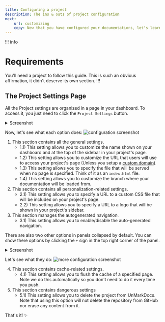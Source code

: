 ```yaml
---
title: Configuring a project
description: The ins & outs of project configuration
next:
    url: customizing
    copy: Now that you have configured your documentations, let's learn how to customize each page
---
```


!!! info
# Requirements
You'll need a project to follow this guide. This is such an obvious affirmation, it didn't deserve its own section.
!!!


## The Project Settings Page
All the Project settings are organized in a page in your dashboard. To access it, you just need to click the `Project Settings` button.
<details>
<summary>Screenshot</summary>

![screenshot of the button](https://i.imgur.com/Q09wTCu.png)
</details>

Now, let's see what each option does:
![configuration screenshot](https://i.imgur.com/i5NOUJf.png)

1) This section contains all the general settings.
    - 1.1) This setting allows you to customize the name shown on your dashboard and at the top of the sidebar in your project's page.
    - 1.2) This setting allows you to customize the URL that users will use to access your project's page (Unless you setup a [custom domain](custom-domains)).
    - 1.3) This setting allows you to specify the file that will be served when no page is specified. Think of it as an `index.html` file.
    - 1.4) This setting allows you to customize the branch where your documentation will be loaded from.
2) This section contains all personalization-related settings.
    - 2.1) This setting allows you to specify a URL to a custom CSS file that will be included on your project's page.
    - 2.2) This setting allows you to specify a URL to a logo that will be shown in your project's sidebar.
3) This section manages the autogenerated navigation.
    - 3.1) This setting allows you to enable/disable the auto-generated navigation.

There are also two other options in panels collapsed by default. You can show there options by clicking the `+` sign in the top right corner of the panel.
<details>
<summary>Screenshot</summary>

![screenshot of the button](https://i.imgur.com/fMtaOiZ.png)
</details>

Let's see what they do:
![more configuration screenshot](https://i.imgur.com/H99BmVY.png)

4) This section contains cache-related settings.
    - 4.1) This setting allows you to flush the cache of a specified page. Note we do this automatically so you don't need to do it every time you push.
5) This section contains dangerous settings
    - 5.1) This setting allows you to delete the project from UnMarkDocs. Note that using this option will not delete the repository from GitHub nor erase any content from it.

That's it! :sparkles: